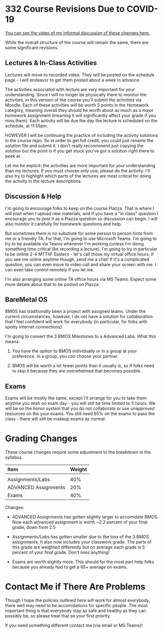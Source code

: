 # 332 Course Revisions Due to COVID-19

[You can see the video of my informal discussion of these changes here.](https://rose-hulman.hosted.panopto.com/Panopto/Pages/Viewer.aspx?id=cd2f6150-7f33-45dd-9f10-ab8301134a3e).

While the overall structure of the course will remain the same, there
are some significant revisions.

## Lectures & In-Class Activities

Lectures will move to recorded video.  They will be posted on the
schedule page - I will endeavor to get them posted about a week in
advance.

The activities associated with lecture are very important for your
understanding.  Since I will no longer be physically there to monitor
the activities, in this version of the course you'll submit the
activities via Moodle.  Each of these activities will be worth 5
points in the Homework category, meaning overall they should be worth
about as much as a major homework assignment (meaning it will
significantly affect your grade if you miss them).  Each activity will
be due the day the lecture is scheduled on the schedule, at 11:55pm.

HOWEVER I will be continuing the practice of including the activity
solutions in the course repo.  So in order to get full credit, you
could just rename the solution file and submit it.  I don't really
reccommend just copying the solution but the point is if you get stuck
you've got a solution right there to peek at.

Let me be explicit: the activities are more important for your
understanding than my lectures.  If you must choose only one, please
do the activity.  I'll also try to highlight which parts of the
lectures are most critical for doing the activity in the lecture
descriptions.

## Discussion & Help

I'm going to encourage folks to keep on the course Piazza.  That is
where I will post when I upload new materials, and if you have a "in
class" question I encourage you to post it as a Piazza question so
discussion can begin.  I will also monitor it carefully for homework
questions and help.

But sometimes there is no substiute for some person to person hints
from me or a friendly TA.  For that, I'm going to use Microsoft Teams.
I'm going to try to be available via Teams whenever I'm working
(unless I'm doing something time critical like recording a lecture).
I'm going to try in particular to be online 2-4 MTThF Eastern - let's
call those my virtual office hours.  If you see me online anytime
though, send me a chat!  If it's a complicated question, you can even
move to video call and share your screen with me.  I can even take
control remotely if you let me.

I'm also arranging some online TA office hours via MS Teams.  Expect
some more details about that to be posted on Piazza.

## BareMetal OS

BMOS has traditionally been a project with assigned teams.  Under the
current circumstances, however, I do not have a solution for
collaboration that I feel confident will work for everybody (in
particular, for folks with spotty internet connections).

I'm going to convert the 3 BMOS Milestones to a Advanced Labs.  What
this means:

1. You have the option to BMOS individually or in a group at your
preference.  In a group, you can choose your partner.

2. BMOS will be worth a lot fewer points than it usually is, so if
folks need to skip it because they are overwhelmed that becomes
possible.

## Exams

Exams will be mostly the same, except I'll arrange for you to take
them anytime you wish on exam day - you will still be time limited to
3 hours.  We will be on the honor system that you do not collaborate
or use unapproved resources on the your exams.  You still need 65% on
the exams to pass the class - there will still be makeup exams as
normal.

# Grading Changes

These course changes require some adjustment to the breakdown in the
syllabus.

| Item                  | Weight |
|:----------------------|:-------|
|                       |        |
| Assignments/Labs      | 40%    |
| ADVANCED  Assignments | 20%    |
| Exams                 | 40%    |

Changes:

- ADVANCED Assignments has gotten slightly larger to accomidate BMOS.
  Now each advanced assignment is worth ~2.2 percent of your final
  grade, down from 2.5

- Assignments/Labs has gotten smaller due to the loss of the 3 BMOS
  assignments.  It also now includes your classwork grade.  The parts
  of this grade are weighted differently but on average each grade is
  5 percent of your final grade.  Don't miss anything!

- Exams are worth slightly more.  This should for the most part help
  folks because you already had to get a 65+ average on exams.

# Contact Me if There Are Problems

Though I hope the policies outlined here will work for almost
everybody, there well may need to be accomidations for specific
people.  The most important thing is that everybody stay as safe and
healthy as they can possibly be, so please treat that as your first
priority.

If you need something different contact me (via email or MS Teams)!